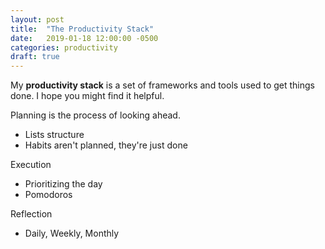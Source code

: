 ```yaml
---
layout: post
title:  "The Productivity Stack"
date:   2019-01-18 12:00:00 -0500
categories: productivity
draft: true
---
```


My **productivity stack** is a set of frameworks and tools used to get things done. I hope you might find it helpful. 



Planning is the process of looking ahead.
* Lists structure
* Habits aren't planned, they're just done

Execution
* Prioritizing the day
* Pomodoros

Reflection
* Daily, Weekly, Monthly

